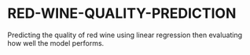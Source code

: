 # RED-WINE-QUALITY-PREDICTION
Predicting the quality of red wine using linear regression then evaluating how well the model performs.
